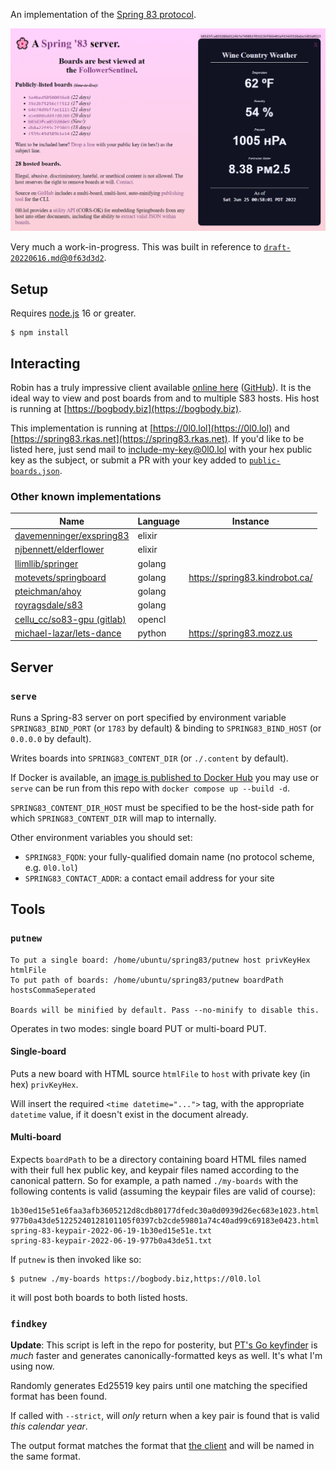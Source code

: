 An implementation of the [Spring 83 protocol](https://github.com/robinsloan/spring-83-spec).

![A screenshot of a host running serve, showing a selected Springboard](.github/serve-ss.png)

Very much a work-in-progress. This was built in reference to [`draft-20220616.md`@`0f63d3d2`](https://github.com/robinsloan/spring-83-spec/blob/0f63d3d25125106ad23428bcdaeb43b2c7840d53/draft-20220616.md).

## Setup

Requires [node.js](https://nodejs.org/) 16 or greater.

```
$ npm install
```

## Interacting

Robin has a truly impressive client available [online here](https://followersentinel.com/) ([GitHub](https://github.com/robinsloan/the-oakland-follower-sentinel)). It is the ideal way to view and post boards from and to multiple S83 hosts. His host is running at [https://bogbody.biz](https://bogbody.biz).

This implementation is running at [https://0l0.lol](https://0l0.lol) and [https://spring83.rkas.net](https://spring83.rkas.net). If you'd like to be listed here, just send mail to include-my-key@0l0.lol with your hex public key as the subject, or submit a PR with your key added to [`public-boards.json`](/public-boards.json).

### Other known implementations

| Name | Language | Instance |
| -------------------------- | ------------------- | -------------------------|
| [davemenninger/exspring83](https://github.com/davemenninger/exspring83) | elixir | |
| [njbennett/elderflower](https://github.com/njbennett/elderflower) | elixir | |
| [llimllib/springer](https://github.com/llimllib/springer) | golang | |
| [motevets/springboard](https://github.com/motevets/springboard) | golang | https://spring83.kindrobot.ca/ |
| [pteichman/ahoy](https://github.com/pteichman/ahoy) | golang | |
| [royragsdale/s83](https://github.com/royragsdale/s83) | golang | |
| [cellu_cc/so83-gpu (gitlab)](https://gitlab.com/cellu_cc/so83-gpu) | opencl | |
| [michael-lazar/lets-dance](https://github.com/michael-lazar/lets-dance) | python | https://spring83.mozz.us |

## Server

### `serve`

Runs a Spring-83 server on port specified by environment variable `SPRING83_BIND_PORT` (or `1783` by default) & binding to `SPRING83_BIND_HOST` (or `0.0.0.0` by default).

Writes boards into `SPRING83_CONTENT_DIR` (or `./.content` by default).

If Docker is available, an [image is published to Docker Hub](https://hub.docker.com/repository/docker/0l0lol/serve) you may use or `serve`
can be run from this repo with `docker compose up --build -d`.

`SPRING83_CONTENT_DIR_HOST` must be specified to be the host-side path for which `SPRING83_CONTENT_DIR` will map to internally.

Other environment variables you should set:
  * `SPRING83_FQDN`: your fully-qualified domain name (no protocol scheme, e.g. `0l0.lol`)
  * `SPRING83_CONTACT_ADDR`: a contact email address for your site

## Tools

### `putnew`

```
To put a single board: /home/ubuntu/spring83/putnew host privKeyHex htmlFile
To put path of boards: /home/ubuntu/spring83/putnew boardPath hostsCommaSeperated

Boards will be minified by default. Pass --no-minify to disable this.
```

Operates in two modes: single board PUT or multi-board PUT.

#### Single-board

Puts a new board with HTML source `htmlFile` to `host` with private key (in hex) `privKeyHex`.

Will insert the required `<time datetime="...">` tag, with the appropriate `datetime` value, if it doesn't exist in the document already.

#### Multi-board

Expects `boardPath` to be a directory containing board HTML files named with their full hex public key, and keypair files named according to the canonical pattern. So for example, a path named `./my-boards` with the following contents is valid (assuming the keypair files are valid of course):

```
1b30ed15e51e6faa3afb3605212d8cdb80177dfedc30a0d0939d26ec683e1023.html
977b0a43de51225240128101105f0397cb2cde59801a74c40ad99c69183e0423.html
spring-83-keypair-2022-06-19-1b30ed15e51e.txt
spring-83-keypair-2022-06-19-977b0a43de51.txt
```

If `putnew` is then invoked like so:

```
$ putnew ./my-boards https://bogbody.biz,https://0l0.lol
```

it will post both boards to both listed hosts.

### `findkey`

**Update**: This script is left in the repo for posterity, but [PT's Go keyfinder](https://github.com/pteichman/ahoy) is <i>much</i> faster and generates canonically-formatted keys as well. It's what I'm using now.

Randomly generates Ed25519 key pairs until one matching the specified format has been found.

If called with `--strict`, will _only_ return when a key pair is found that is valid _this calendar year_.

The output format matches the format that [the client](https://followersentinel.com/) and will be named in the same format.
